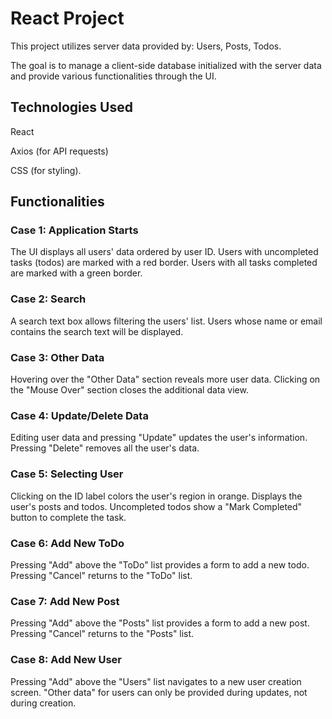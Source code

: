 
# React Project 

 This project utilizes server data provided by: Users, Posts, Todos. 

The goal is to manage a client-side database initialized with the server data and provide various functionalities through the UI.

## Technologies Used
React

Axios (for API requests)

CSS (for styling).

## Functionalities
### Case 1: Application Starts
The UI displays all users' data ordered by user ID.
Users with uncompleted tasks (todos) are marked with a red border.
Users with all tasks completed are marked with a green border.
### Case 2: Search
A search text box allows filtering the users' list.
Users whose name or email contains the search text will be displayed.
### Case 3: Other Data
Hovering over the "Other Data" section reveals more user data.
Clicking on the "Mouse Over" section closes the additional data view.
### Case 4: Update/Delete Data
Editing user data and pressing "Update" updates the user's information.
Pressing "Delete" removes all the user's data.
### Case 5: Selecting User
Clicking on the ID label colors the user's region in orange.
Displays the user's posts and todos.
Uncompleted todos show a "Mark Completed" button to complete the task.
### Case 6: Add New ToDo
Pressing "Add" above the "ToDo" list provides a form to add a new todo.
Pressing "Cancel" returns to the "ToDo" list.
### Case 7: Add New Post
Pressing "Add" above the "Posts" list provides a form to add a new post.
Pressing "Cancel" returns to the "Posts" list.
### Case 8: Add New User
Pressing "Add" above the "Users" list navigates to a new user creation screen.
"Other data" for users can only be provided during updates, not during creation.
